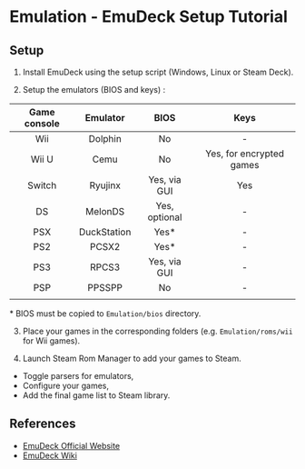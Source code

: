 # Emulation - EmuDeck Setup Tutorial

## Setup

1. Install EmuDeck using the setup script (Windows, Linux or Steam Deck).

2. Setup the emulators (BIOS and keys) :

| **Game console** | **Emulator** | **BIOS**      | **Keys**                 |
|:----------------:|:------------:|:-------------:|:------------------------:|
| Wii              | Dolphin      | No            | -                        |
| Wii U            | Cemu         | No            | Yes, for encrypted games |
| Switch           | Ryujinx      | Yes, via GUI  | Yes                      |
| DS               | MelonDS      | Yes, optional | -                        |
| PSX              | DuckStation  | Yes*          | -                        |
| PS2              | PCSX2        | Yes*          | -                        |
| PS3              | RPCS3        | Yes, via GUI  | -                        |
| PSP              | PPSSPP       | No            | -                        |
|                  |              |               |                          |

\* BIOS must be copied to `Emulation/bios` directory.

3. Place your games in the corresponding folders (e.g. `Emulation/roms/wii` for Wii games).

4. Launch Steam Rom Manager to add your games to Steam.

* Toggle parsers for emulators,
* Configure your games,
* Add the final game list to Steam library.

## References

* [EmuDeck Official Website](https://www.emudeck.com/)
* [EmuDeck Wiki](https://emudeck.github.io/)
